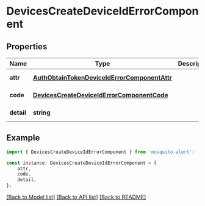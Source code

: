 # DevicesCreateDeviceIdErrorComponent


## Properties

Name | Type | Description | Notes
------------ | ------------- | ------------- | -------------
**attr** | [**AuthObtainTokenDeviceIdErrorComponentAttr**](AuthObtainTokenDeviceIdErrorComponentAttr.md) |  | [default to undefined]
**code** | [**DevicesCreateDeviceIdErrorComponentCode**](DevicesCreateDeviceIdErrorComponentCode.md) |  | [default to undefined]
**detail** | **string** |  | [default to undefined]

## Example

```typescript
import { DevicesCreateDeviceIdErrorComponent } from 'mosquito-alert';

const instance: DevicesCreateDeviceIdErrorComponent = {
    attr,
    code,
    detail,
};
```

[[Back to Model list]](../README.md#documentation-for-models) [[Back to API list]](../README.md#documentation-for-api-endpoints) [[Back to README]](../README.md)

